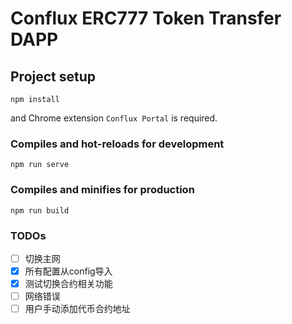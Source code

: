 # Conflux ERC777 Token Transfer DAPP

## Project setup
```
npm install
```
and Chrome extension `Conflux Portal` is required.

### Compiles and hot-reloads for development
```
npm run serve
```

### Compiles and minifies for production
```
npm run build
```

<!-- ### Lints and fixes files
```
npm run lint
``` -->

<!-- ### Customize configuration
See [Configuration Reference](https://cli.vuejs.org/config/). -->

### TODOs
- [ ] 切换主网  
- [x] 所有配置从config导入
- [x] 测试切换合约相关功能
- [ ] 网络错误
- [ ] 用户手动添加代币合约地址